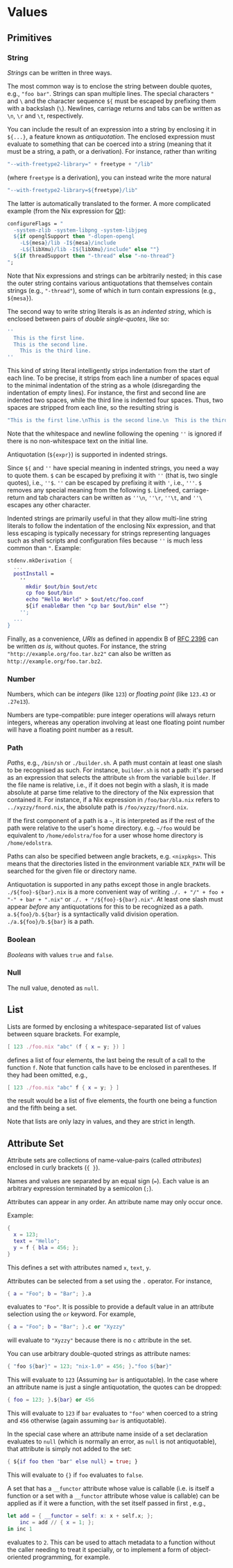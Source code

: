# Values

## Primitives

### String

*Strings* can be written in three ways.

The most common way is to enclose the string between double quotes,
e.g., `"foo bar"`. Strings can span multiple lines. The special
characters `"` and `\` and the character sequence `${` must be
escaped by prefixing them with a backslash (`\`). Newlines, carriage
returns and tabs can be written as `\n`, `\r` and `\t`,
respectively.

You can include the result of an expression into a string by
enclosing it in `${...}`, a feature known as *antiquotation*. The
enclosed expression must evaluate to something that can be coerced
into a string (meaning that it must be a string, a path, or a
derivation). For instance, rather than writing

```nix
"--with-freetype2-library=" + freetype + "/lib"
```

(where `freetype` is a derivation), you can instead write the more
natural

```nix
"--with-freetype2-library=${freetype}/lib"
```

The latter is automatically translated to the former. A more
complicated example (from the Nix expression for
[Qt](http://www.trolltech.com/products/qt)):

```nix
configureFlags = "
  -system-zlib -system-libpng -system-libjpeg
  ${if openglSupport then "-dlopen-opengl
    -L${mesa}/lib -I${mesa}/include
    -L${libXmu}/lib -I${libXmu}/include" else ""}
  ${if threadSupport then "-thread" else "-no-thread"}
";
```

Note that Nix expressions and strings can be arbitrarily nested; in
this case the outer string contains various antiquotations that
themselves contain strings (e.g., `"-thread"`), some of which in
turn contain expressions (e.g., `${mesa}`).

The second way to write string literals is as an *indented string*,
which is enclosed between pairs of *double single-quotes*, like so:

```nix
''
  This is the first line.
  This is the second line.
    This is the third line.
''
```

This kind of string literal intelligently strips indentation from
the start of each line. To be precise, it strips from each line a
number of spaces equal to the minimal indentation of the string as a
whole (disregarding the indentation of empty lines). For instance,
the first and second line are indented two spaces, while the third
line is indented four spaces. Thus, two spaces are stripped from
each line, so the resulting string is

```nix
"This is the first line.\nThis is the second line.\n  This is the third line.\n"
```

Note that the whitespace and newline following the opening `''` is
ignored if there is no non-whitespace text on the initial line.

Antiquotation (`${expr}`) is supported in indented strings.

Since `${` and `''` have special meaning in indented strings, you
need a way to quote them. `$` can be escaped by prefixing it with
`''` (that is, two single quotes), i.e., `''$`. `''` can be escaped
by prefixing it with `'`, i.e., `'''`. `$` removes any special
meaning from the following `$`. Linefeed, carriage-return and tab
characters can be written as `''\n`, `''\r`, `''\t`, and `''\`
escapes any other character.

Indented strings are primarily useful in that they allow multi-line
string literals to follow the indentation of the enclosing Nix
expression, and that less escaping is typically necessary for
strings representing languages such as shell scripts and
configuration files because `''` is much less common than `"`.
Example:

```nix
stdenv.mkDerivation {
  ...
  postInstall =
    ''
      mkdir $out/bin $out/etc
      cp foo $out/bin
      echo "Hello World" > $out/etc/foo.conf
      ${if enableBar then "cp bar $out/bin" else ""}
    '';
  ...
}
```

Finally, as a convenience, *URIs* as defined in appendix B of
[RFC 2396](http://www.ietf.org/rfc/rfc2396.txt) can be written *as
is*, without quotes. For instance, the string
`"http://example.org/foo.tar.bz2"` can also be written as
`http://example.org/foo.tar.bz2`.

### Number

Numbers, which can be *integers* (like `123`) or *floating point*
(like `123.43` or `.27e13`).

Numbers are type-compatible: pure integer operations will always
return integers, whereas any operation involving at least one
floating point number will have a floating point number as a result.

### Path

*Paths*, e.g., `/bin/sh` or `./builder.sh`. A path must contain at
least one slash to be recognised as such. For instance, `builder.sh`
is not a path: it's parsed as an expression that selects the
attribute `sh` from the variable `builder`. If the file name is
relative, i.e., if it does not begin with a slash, it is made
absolute at parse time relative to the directory of the Nix
expression that contained it. For instance, if a Nix expression in
`/foo/bar/bla.nix` refers to `../xyzzy/fnord.nix`, the absolute path
is `/foo/xyzzy/fnord.nix`.

If the first component of a path is a `~`, it is interpreted as if
the rest of the path were relative to the user's home directory.
e.g. `~/foo` would be equivalent to `/home/edolstra/foo` for a user
whose home directory is `/home/edolstra`.

Paths can also be specified between angle brackets, e.g.
`<nixpkgs>`. This means that the directories listed in the
environment variable `NIX_PATH` will be searched for the given file
or directory name.

Antiquotation is supported in any paths except those in angle brackets.
`./${foo}-${bar}.nix` is a more convenient way of writing
`./. + "/" + foo + "-" + bar + ".nix"` or `./. + "/${foo}-${bar}.nix"`. At
least one slash must appear *before* any antiquotations for this to be
recognized as a path. `a.${foo}/b.${bar}` is a syntactically valid division
operation. `./a.${foo}/b.${bar}` is a path.

### Boolean

*Booleans* with values `true` and `false`.

### Null

The null value, denoted as `null`.

## List

Lists are formed by enclosing a whitespace-separated list of values
between square brackets. For example,

```nix
[ 123 ./foo.nix "abc" (f { x = y; }) ]
```

defines a list of four elements, the last being the result of a call to
the function `f`. Note that function calls have to be enclosed in
parentheses. If they had been omitted, e.g.,

```nix
[ 123 ./foo.nix "abc" f { x = y; } ]
```

the result would be a list of five elements, the fourth one being a
function and the fifth being a set.

Note that lists are only lazy in values, and they are strict in length.

## Attribute Set

Attribute sets are collections of name-value-pairs (called *attributes*) enclosed in curly brackets (`{ }`).

Names and values are separated by an equal sign (`=`).
Each value is an arbitrary expression terminated by a semicolon (`;`).

Attributes can appear in any order.
An attribute name may only occur once.

Example:

```nix
{
  x = 123;
  text = "Hello";
  y = f { bla = 456; };
}
```

This defines a set with attributes named `x`, `text`, `y`.

Attributes can be selected from a set using the `.` operator. For
instance,

```nix
{ a = "Foo"; b = "Bar"; }.a
```

evaluates to `"Foo"`. It is possible to provide a default value in an
attribute selection using the `or` keyword. For example,

```nix
{ a = "Foo"; b = "Bar"; }.c or "Xyzzy"
```

will evaluate to `"Xyzzy"` because there is no `c` attribute in the set.

You can use arbitrary double-quoted strings as attribute names:

```nix
{ "foo ${bar}" = 123; "nix-1.0" = 456; }."foo ${bar}"
```

This will evaluate to `123` (Assuming `bar` is antiquotable). In the
case where an attribute name is just a single antiquotation, the quotes
can be dropped:

```nix
{ foo = 123; }.${bar} or 456
```

This will evaluate to `123` if `bar` evaluates to `"foo"` when coerced
to a string and `456` otherwise (again assuming `bar` is antiquotable).

In the special case where an attribute name inside of a set declaration
evaluates to `null` (which is normally an error, as `null` is not
antiquotable), that attribute is simply not added to the set:

```nix
{ ${if foo then "bar" else null} = true; }
```

This will evaluate to `{}` if `foo` evaluates to `false`.

A set that has a `__functor` attribute whose value is callable (i.e. is
itself a function or a set with a `__functor` attribute whose value is
callable) can be applied as if it were a function, with the set itself
passed in first , e.g.,

```nix
let add = { __functor = self: x: x + self.x; };
    inc = add // { x = 1; };
in inc 1
```

evaluates to `2`. This can be used to attach metadata to a function
without the caller needing to treat it specially, or to implement a form
of object-oriented programming, for example.
